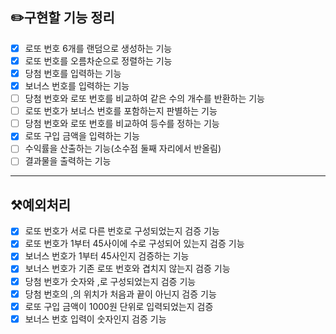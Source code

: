 ## ✏️구현할 기능 정리
- [x] 로또 번호 6개를 랜덤으로 생성하는 기능
- [x] 로또 번호를 오름차순으로 정렬하는 기능
- [x] 당첨 번호를 입력하는 기능
- [x] 보너스 번호를 입력하는 기능
- [ ] 당첨 번호와 로또 번호를 비교하여 같은 수의 개수를 반환하는 기능
- [ ] 로또 번호가 보너스 번호를 포함하는지 판별하는 기능
- [ ] 당첨 번호와 로또 번호를 비교하여 등수를 정하는 기능
- [x] 로또 구입 금액을 입력하는 기능
- [ ] 수익률을 산출하는 기능(소수점 둘째 자리에서 반올림)
- [ ] 결과물을 출력하는 기능
---
## ⚒️예외처리
- [x] 로또 번호가 서로 다른 번호로 구성되었는지 검증 기능
- [x] 로또 번호가 1부터 45사이에 수로 구성되어 있는지 검증 기능
- [x] 보너스 번호가 1부터 45사인지 검증하는 기능
- [x] 보너스 번호가 기존 로또 번호와 겹치지 않는지 검증 기능
- [x] 당첨 번호가 숫자와 ,로 구성되었는지 검증 기능
- [x] 당첨 번호의 ,의 위치가 처음과 끝이 아닌지 검증 기능
- [x] 로또 구입 금액이 1000원 단위로 입력되었는지 검증
- [x] 보너스 번호 입력이 숫자인지 검증 기능